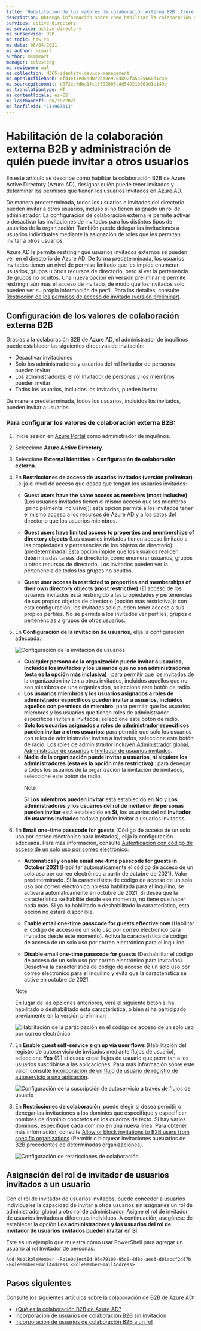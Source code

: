 ```yaml
---
title: 'Habilitación de los valores de colaboración externa B2B: Azure AD'
description: Obtenga información sobre cómo habilitar la colaboración externa B2B de Active Directory y administrar quién puede invitar a usuarios invitados. Uso del rol de invitador de usuarios invitados para delegar invitaciones.
services: active-directory
ms.service: active-directory
ms.subservice: B2B
ms.topic: how-to
ms.date: 06/04/2021
ms.author: mimart
author: msmimart
manager: celestedg
ms.reviewer: mal
ms.collection: M365-identity-device-management
ms.openlocfilehash: 8fd3ef3ed0ad072bb0e9284892fa5455660d1c40
ms.sourcegitcommit: c072eefdba1fc1f582005cdd549218863d1e149e
ms.translationtype: HT
ms.contentlocale: es-ES
ms.lasthandoff: 06/10/2021
ms.locfileid: "111963613"
---
```

# <a name="enable-b2b-external-collaboration-and-manage-who-can-invite-guests"></a>Habilitación de la colaboración externa B2B y administración de quién puede invitar a otros usuarios

En este artículo se describe cómo habilitar la colaboración B2B de Azure Active Directory (Azure AD), designar quién puede tener invitados y determinar los permisos que tienen los usuarios invitados en Azure AD. 

De manera predeterminada, todos los usuarios e invitados del directorio pueden invitar a otros usuarios, incluso si no tienen asignado un rol de administrador. La configuración de colaboración externa le permite activar o desactivar las invitaciones de invitados para los distintos tipos de usuarios de la organización. También puede delegar las invitaciones a usuarios individuales mediante la asignación de roles que les permitan invitar a otros usuarios.

Azure AD le permite restringir qué usuarios invitados externos se pueden ver en el directorio de Azure AD. De forma predeterminada, los usuarios invitados tienen un nivel de permiso limitado que les impide enumerar usuarios, grupos u otros recursos de directorio, pero sí ver la pertenencia de grupos no ocultos. Una nueva opción en versión preliminar le permite restringir aún más el acceso de invitado, de modo que los invitados solo pueden ver su propia información de perfil. Para los detalles, consulte [Restricción de los permisos de acceso de invitado (versión preliminar)](../enterprise-users/users-restrict-guest-permissions.md).

## <a name="configure-b2b-external-collaboration-settings"></a>Configuración de los valores de colaboración externa B2B

Gracias a la colaboración B2B de Azure AD, el administrador de inquilinos puede establecer las siguientes directivas de invitación:

- Desactivar invitaciones
- Solo los administradores y usuarios del rol Invitador de personas pueden invitar
- Los administradores, el rol Invitador de personas y los miembros pueden invitar
- Todos los usuarios, incluidos los invitados, pueden invitar

De manera predeterminada, todos los usuarios, incluidos los invitados, pueden invitar a usuarios.

### <a name="to-configure-external-collaboration-settings"></a>Para configurar los valores de colaboración externa B2B:

1. Inicie sesión en [Azure Portal](https://portal.azure.com) como administrador de inquilinos.
2. Seleccione **Azure Active Directory**.
3. Seleccione **External Identities** > **Configuración de colaboración externa**.

4. En **Restricciones de acceso de usuarios invitados (versión preliminar)** , elija el nivel de acceso que desea que tengan los usuarios invitados:
  
   - **Guest users have the same access as members (most inclusive)** (Los usuarios invitados tienen el mismo acceso que los miembros [principalmente inclusivo]): esta opción permite a los invitados tener el mismo acceso a los recursos de Azure AD y a los datos del directorio que los usuarios miembros.

   - **Guest users have limited access to properties and memberships of directory objects** (Los usuarios invitados tienen acceso limitado a las propiedades y pertenencias de los objetos de directorio): (predeterminada) Esta opción impide que los usuarios realicen determinadas tareas de directorio, como enumerar usuarios, grupos u otros recursos de directorio. Los invitados pueden ver la pertenencia de todos los grupos no ocultos.

   - **Guest user access is restricted to properties and memberships of their own directory objects (most restrictive)** (El acceso de los usuarios invitados está restringido a las propiedades y pertenencias de sus propios objetos de directorio [opción más restrictiva]): con esta configuración, los invitados solo pueden tener acceso a sus propios perfiles. No se permite a los invitados ver perfiles, grupos o pertenencias a grupos de otros usuarios.

5. En **Configuración de la invitación de usuarios**, elija la configuración adecuada:

    ![Configuración de la invitación de usuarios](./media/delegate-invitations/guest-invite-settings.png)

   - **Cualquier persona de la organización puede invitar a usuarios, incluidos los invitados y los usuarios que no son administradores (esta es la opción más inclusiva)** : para permitir que los invitados de la organización inviten a otros invitados, incluidos aquellos que no son miembros de una organización, seleccione este botón de radio.
   - **Los usuarios miembros y los usuarios asignados a roles de administrador específicos pueden invitar a usuarios, incluidos aquellos con permisos de miembro**: para permitir que los usuarios miembros y los usuarios que tienen roles de administrador específicos inviten a invitados, seleccione este botón de radio.
   - **Solo los usuarios asignados a roles de administrador específicos pueden invitar a otros usuarios**: para permitir que solo los usuarios con roles de administrador inviten a invitados, seleccione este botón de radio. Los roles de administrador incluyen [Administrador global](../roles/permissions-reference.md#global-administrator), [Administrador de usuarios](../roles/permissions-reference.md#user-administrator) e [Invitador de usuarios invitados](../roles/permissions-reference.md#guest-inviter).
   - **Nadie de la organización puede invitar a usuarios, ni siquiera los administradores (esta es la opción más restrictiva)** : para denegar a todos los usuarios de la organización la invitación de invitados, seleccione este botón de radio.
     > [!NOTE]
     > Si **Los miembros pueden invitar** está establecido en **No** y **Los administradores y los usuarios del rol de invitador de personas pueden invitar** está establecido en **Sí**, los usuarios del rol **Invitador de usuarios invitados** todavía podrán invitar a usuarios invitados.

6. En **Email one-time passcode for guests** (Código de acceso de un solo uso por correo electrónico para invitados), elija la configuración adecuada. Para más información, consulte [Autenticación con código de acceso de un solo uso por correo electrónico](one-time-passcode.md):

   - **Automatically enable email one-time passcode for guests in October 2021** (Habilitar automáticamente el código de acceso de un solo uso por correo electrónico a partir de octubre de 2021). Valor predeterminado. Si la característica de código de acceso de un solo uso por correo electrónico no está habilitada para el inquilino, se activará automáticamente en octubre de 2021. Si desea que la característica se habilite desde ese momento, no tiene que hacer nada más. Si ya ha habilitado o deshabilitado la característica, esta opción no estará disponible.

   - **Enable email one-time passcode for guests effective now** (Habilitar el código de acceso de un solo uso por correo electrónico para invitados desde este momento). Activa la característica de código de acceso de un solo uso por correo electrónico para el inquilino.

   - **Disable email one-time passcode for guests** (Deshabilitar el código de acceso de un solo uso por correo electrónico para invitados). Desactiva la característica de código de acceso de un solo uso por correo electrónico para el inquilino y evita que la característica se active en octubre de 2021.

   > [!NOTE]
   > En lugar de las opciones anteriores, verá el siguiente botón si ha habilitado o deshabilitado esta característica, o bien si ha participado previamente en la versión preliminar:
   >
   >![Habilitación de la participación en el código de acceso de un solo uso por correo electrónico](media/delegate-invitations/enable-email-otp-opted-in.png)

7. En **Enable guest self-service sign up via user flows** (Habilitación del registro de autoservicio de invitados mediante flujos de usuario), seleccione **Yes** (Sí) si desea crear flujos de usuario que permitan a los usuarios suscribirse a las aplicaciones. Para más información sobre este valor, consulte [Incorporación de un flujo de usuario de registro de autoservicio a una aplicación](self-service-sign-up-user-flow.md).

    ![Configuración de la suscripción de autoservicio a través de flujos de usuario](./media/delegate-invitations/self-service-sign-up-setting.png)

7. En **Restricciones de colaboración**, puede elegir si desea permitir o denegar las invitaciones a los dominios que especifique y especificar nombres de dominio concretos en los cuadros de texto. Si hay varios dominios, especifique cada dominio en una nueva línea. Para obtener más información, consulte [Allow or block invitations to B2B users from specific organizations](allow-deny-list.md) (Permitir o bloquear invitaciones a usuarios de B2B procedentes de determinadas organizaciones).

    ![Configuración de restricciones de colaboración](./media/delegate-invitations/collaboration-restrictions.png)
## <a name="assign-the-guest-inviter-role-to-a-user"></a>Asignación del rol de invitador de usuarios invitados a un usuario

Con el rol de invitador de usuarios invitados, puede conceder a usuarios individuales la capacidad de invitar a otros usuarios sin asignarles un rol de administrador global u otro rol de administrador. Asigne el rol de invitador de usuarios invitados a diferentes individuos. A continuación, asegúrese de establecer la opción **Los administradores y los usuarios del rol de invitador de usuarios invitados pueden invitar** en **Sí**.

Este es un ejemplo que muestra cómo usar PowerShell para agregar un usuario al rol Invitador de personas:

```
Add-MsolRoleMember -RoleObjectId 95e79109-95c0-4d8e-aee3-d01accf2d47b -RoleMemberEmailAddress <RoleMemberEmailAddress>
```

## <a name="next-steps"></a>Pasos siguientes

Consulte los siguientes artículos sobre la colaboración de B2B de Azure AD:

- [¿Qué es la colaboración B2B de Azure AD?](what-is-b2b.md)
- [Incorporación de usuarios de colaboración B2B sin invitación](add-user-without-invite.md)
- [Incorporación de usuarios de colaboración B2B a un rol](./add-users-administrator.md)